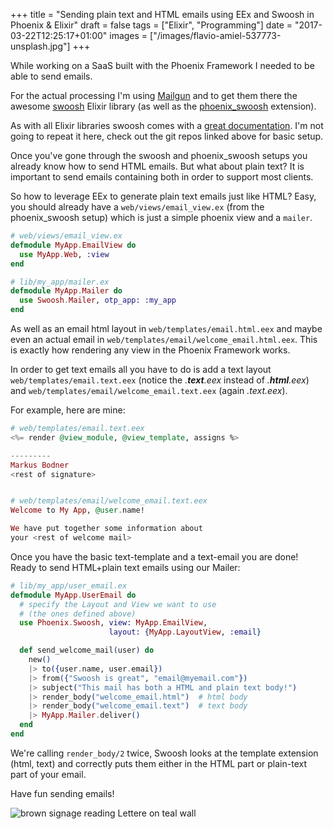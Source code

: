 +++
title = "Sending plain text and HTML emails using EEx and Swoosh in Phoenix & Elixir"
draft = false
tags = ["Elixir", "Programming"]
date = "2017-03-22T12:25:17+01:00"
images = ["/images/flavio-amiel-537773-unsplash.jpg"]
+++

While working on a SaaS built with the Phoenix Framework I needed to be able to send emails.

For the actual processing I'm using [Mailgun](https://www.mailgun.com/) and to get them there the awesome [swoosh](https://github.com/swoosh/swoosh) Elixir library (as well as the [phoenix_swoosh](https://github.com/swoosh/phoenix_swoosh) extension).<!--more-->

As with all Elixir libraries swoosh comes with a [great documentation](https://hexdocs.pm/swoosh/Swoosh.html). I'm not going to repeat it here, check out the git repos linked above for basic setup.

Once you've gone through the swoosh and phoenix_swoosh setups you already know how to send HTML emails. But what about plain text? It is important to send emails containing both in order to support most clients.

So how to leverage EEx to generate plain text emails just like HTML? Easy, you should already have a `web/views/email_view.ex` (from the phoenix_swoosh setup) which is just a simple phoenix view and a `mailer`.

```elixir
# web/views/email_view.ex
defmodule MyApp.EmailView do
  use MyApp.Web, :view
end

# lib/my_app/mailer.ex
defmodule MyApp.Mailer do
  use Swoosh.Mailer, otp_app: :my_app
end
```

As well as an email html layout in `web/templates/email.html.eex` and maybe even an actual email in `web/templates/email/welcome_email.html.eex`. This is exactly how rendering any view in the Phoenix Framework works.

In order to get text emails all you have to do is add a text layout `web/templates/email.text.eex` (notice the _.**text**.eex_ instead of _.**html**.eex_) and `web/templates/email/welcome_email.text.eex` (again _.text.eex_).

For example, here are mine:

```elixir
# web/templates/email.text.eex
<%= render @view_module, @view_template, assigns %>

---------
Markus Bodner
<rest of signature>


# web/templates/email/welcome_email.text.eex
Welcome to My App, @user.name!

We have put together some information about
your <rest of welcome mail>
```

Once you have the basic text-template and a text-email you are done! Ready to send HTML+plain text emails using our Mailer:

```elixir
# lib/my_app/user_email.ex
defmodule MyApp.UserEmail do
  # specify the Layout and View we want to use
  # (the ones defined above)
  use Phoenix.Swoosh, view: MyApp.EmailView,
                      layout: {MyApp.LayoutView, :email}

  def send_welcome_mail(user) do
    new()
    |> to({user.name, user.email})
    |> from({"Swoosh is great", "email@myemail.com"})
    |> subject("This mail has both a HTML and plain text body!")
    |> render_body("welcome_email.html")  # html body
    |> render_body("welcome_email.text")  # text body
    |> MyApp.Mailer.deliver()
  end
end
```

We're calling `render_body/2` twice, Swoosh looks at the template extension (html, text) and correctly puts them either in the HTML part or plain-text part of your email.

Have fun sending emails!


![brown signage reading Lettere on teal wall](/images/flavio-amiel-537773-unsplash.jpg)
